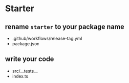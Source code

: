 # Starter

## rename `starter` to your package name

- .github/workflows/release-tag.yml
- package.json

## write your code

- src/\_\_tests\_\_
- index.ts
